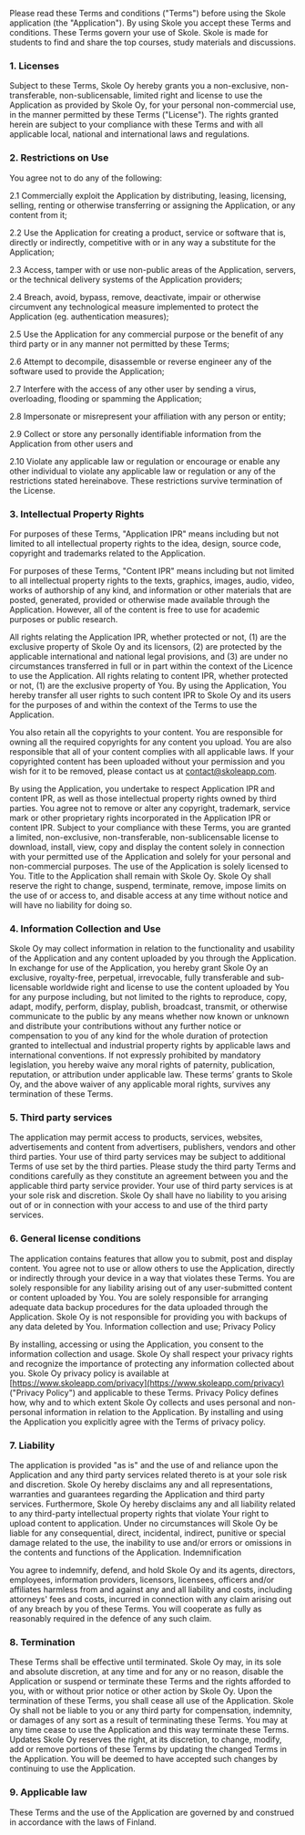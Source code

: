 Please read these Terms and conditions ("Terms") before using the Skole application (the "Application"). By using Skole you accept these Terms and conditions. These Terms govern your use of Skole. Skole is made for students to find and share the top courses, study materials and discussions.

### 1. Licenses

Subject to these Terms, Skole Oy hereby grants you a non-exclusive, non-transferable, non-sublicensable, limited right and license to use the Application as provided by Skole Oy, for your personal non-commercial use, in the manner permitted by these Terms ("License"). The rights granted herein are subject to your compliance with these Terms and with all applicable local, national and international laws and regulations.

### 2. Restrictions on Use

You agree not to do any of the following:

2.1 Commercially exploit the Application by distributing, leasing, licensing, selling, renting or otherwise transferring or assigning the Application, or any content from it;

2.2 Use the Application for creating a product, service or software that is, directly or indirectly, competitive with or in any way a substitute for the Application;

2.3 Access, tamper with or use non-public areas of the Application, servers, or the technical delivery systems of the Application providers;

2.4 Breach, avoid, bypass, remove, deactivate, impair or otherwise circumvent any technological measure implemented to protect the Application (eg. authentication measures);

2.5 Use the Application for any commercial purpose or the benefit of any third party or in any manner not permitted by these Terms;

2.6 Attempt to decompile, disassemble or reverse engineer any of the software used to provide the Application;

2.7 Interfere with the access of any other user by sending a virus, overloading, flooding or spamming the Application;

2.8 Impersonate or misrepresent your affiliation with any person or entity;

2.9 Collect or store any personally identifiable information from the Application from other users and

2.10 Violate any applicable law or regulation or encourage or enable any other individual to violate any applicable law or regulation or any of the restrictions stated hereinabove.
These restrictions survive termination of the License.

### 3. Intellectual Property Rights

For purposes of these Terms, "Application IPR" means including but not limited to all intellectual property rights to the idea, design, source code, copyright and trademarks related to the Application.

For purposes of these Terms, "Content IPR" means including but not limited to all intellectual property rights to the texts, graphics, images, audio, video, works of authorship of any kind, and information or other materials that are posted, generated, provided or otherwise made available through the Application. However, all of the content is free to use for academic purposes or public research.

All rights relating the Application IPR, whether protected or not, (1) are the exclusive property of Skole Oy and its licensors, (2) are protected by the applicable international and national legal provisions, and (3) are under no circumstances transferred in full or in part within the context of the Licence to use the Application.
All rights relating to content IPR, whether protected or not, (1) are the exclusive property of You. By using the Application, You hereby transfer all user rights to such content IPR to Skole Oy and its users for the purposes of and within the context of the Terms to use the Application.

You also retain all the copyrights to your content. You are responsible for owning all the required copyrights for any content you upload. You are also responsible that all of your content complies with all applicable laws. If your copyrighted content has been uploaded without your permission and you wish for it to be removed, please contact us at contact@skoleapp.com.

By using the Application, you undertake to respect Application IPR and content IPR, as well as those intellectual property rights owned by third parties. You agree not to remove or alter any copyright, trademark, service mark or other proprietary rights incorporated in the Application IPR or content IPR.
Subject to your compliance with these Terms, you are granted a limited, non-exclusive, non-transferable, non-sublicensable license to download, install, view, copy and display the content solely in connection with your permitted use of the Application and solely for your personal and non-commercial purposes.
The use of the Application is solely licensed to You. Title to the Application shall remain with Skole Oy. Skole Oy shall reserve the right to change, suspend, terminate, remove, impose limits on the use of or access to, and disable access at any time without notice and will have no liability for doing so.

### 4. Information Collection and Use

Skole Oy may collect information in relation to the functionality and usability of the Application and any content uploaded by you through the Application. In exchange for use of the Application, you hereby grant Skole Oy an exclusive, royalty-free, perpetual, irrevocable, fully transferable and sub-licensable worldwide right and license to use the content uploaded by You for any purpose including, but not limited to the rights to reproduce, copy, adapt, modify, perform, display, publish, broadcast, transmit, or otherwise communicate to the public by any means whether now known or unknown and distribute your contributions without any further notice or compensation to you of any kind for the whole duration of protection granted to intellectual and industrial property rights by applicable laws and international conventions. If not expressly prohibited by mandatory legislation, you hereby waive any moral rights of paternity, publication, reputation, or attribution under applicable law. These terms’ grants to Skole Oy, and the above waiver of any applicable moral rights, survives any termination of these Terms.

### 5. Third party services

The application may permit access to products, services, websites, advertisements and content from advertisers, publishers, vendors and other third parties. Your use of third party services may be subject to additional Terms of use set by the third parties. Please study the third party Terms and conditions carefully as they constitute an agreement between you and the applicable third party service provider. Your use of third party services is at your sole risk and discretion. Skole Oy shall have no liability to you arising out of or in connection with your access to and use of the third party services.

### 6. General license conditions

The application contains features that allow you to submit, post and display content. You agree not to use or allow others to use the Application, directly or indirectly through your device in a way that violates these Terms. You are solely responsible for any liability arising out of any user-submitted content or content uploaded by You. You are solely responsible for arranging adequate data backup procedures for the data uploaded through the Application. Skole Oy is not responsible for providing you with backups of any data deleted by You.
Information collection and use; Privacy Policy

By installing, accessing or using the Application, you consent to the information collection and usage.
Skole Oy shall respect your privacy rights and recognize the importance of protecting any information collected about you. Skole Oy privacy policy is available at [https://www.skoleapp.com/privacy](https://www.skoleapp.com/privacy) ("Privacy Policy") and applicable to these Terms. Privacy Policy defines how, why and to which extent Skole Oy collects and uses personal and non-personal information in relation to the Application. By installing and using the Application you explicitly agree with the Terms of privacy policy.

### 7. Liability

The application is provided "as is" and the use of and reliance upon the Application and any third party services related thereto is at your sole risk and discretion. Skole Oy hereby disclaims any and all representations, warranties and guarantees regarding the Application and third party services. Furthermore, Skole Oy hereby disclaims any and all liability related to any third-party intellectual property rights that violate Your right to upload content to application.
Under no circumstances will Skole Oy be liable for any consequential, direct, incidental, indirect, punitive or special damage related to the use, the inability to use and/or errors or omissions in the contents and functions of the Application.
Indemnification

You agree to indemnify, defend, and hold Skole Oy and its agents, directors, employees, information providers, licensors, licensees, officers and/or affiliates harmless from and against any and all liability and costs, including attorneys' fees and costs, incurred in connection with any claim arising out of any breach by you of these Terms. You will cooperate as fully as reasonably required in the defence of any such claim.

### 8. Termination

These Terms shall be effective until terminated. Skole Oy may, in its sole and absolute discretion, at any time and for any or no reason, disable the Application or suspend or terminate these Terms and the rights afforded to you, with or without prior notice or other action by Skole Oy.
Upon the termination of these Terms, you shall cease all use of the Application. Skole Oy shall not be liable to you or any third party for compensation, indemnity, or damages of any sort as a result of terminating these Terms. You may at any time cease to use the Application and this way terminate these Terms.
Updates
Skole Oy reserves the right, at its discretion, to change, modify, add or remove portions of these Terms by updating the changed Terms in the Application. You will be deemed to have accepted such changes by continuing to use the Application.

### 9. Applicable law

These Terms and the use of the Application are governed by and construed in accordance with the laws of Finland.
